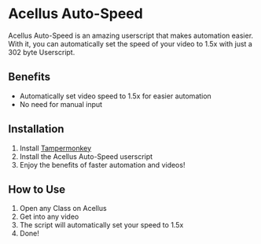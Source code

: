 # Acellus Auto-Speed

Acellus Auto-Speed is an amazing userscript that makes automation easier. With it, you can automatically set the speed of your video to 1.5x with just a 302 byte Userscript.

## Benefits

- Automatically set video speed to 1.5x for easier automation
- No need for manual input

## Installation

1. Install [Tampermonkey](https://tampermonkey.net/)
2. Install the Acellus Auto-Speed userscript
3. Enjoy the benefits of faster automation and videos!

## How to Use

1. Open any Class on Acellus
2. Get into any video
3. The script will automatically set your speed to 1.5x
4. Done!
